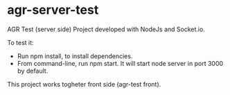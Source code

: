 # agr-server-test
AGR Test (server side)
Project developed with NodeJs and Socket.io.

To test it:
  - Run npm install, to install dependencies.
  - From command-line, run npm start. It will start node server in port 3000 by default.
  
 This project works togheter front side (agr-test front).
 

